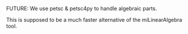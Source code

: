 FUTURE: We use petsc & petsc4py to handle algebraic parts.

This is supposed to be a much faster alternative of the miLinearAlgebra tool.